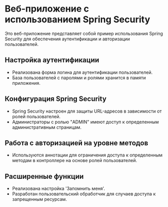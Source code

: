 # Веб-приложение с использованием Spring Security

Это веб-приложение представляет собой пример использования Spring Security для обеспечения аутентификации и авторизации пользователей.

## Настройка аутентификации

- Реализована форма логина для аутентификации пользователей.
- База пользователей с паролями и ролями хранится в памяти приложения.

## Конфигурация Spring Security

- Spring Security настроен для защиты URL-адресов в зависимости от ролей пользователей.
- Администраторы с ролью "ADMIN" имеют доступ к определенным административным страницам.

## Работа с авторизацией на уровне методов

- Используются аннотации для ограничения доступа к определенным методам в контроллере на основе ролей пользователей.

## Расширенные функции

- Реализована настройка 'Запомнить меня'.
- Разработан пользовательский обработчик для случаев доступа к запрещенным ресурсам.

